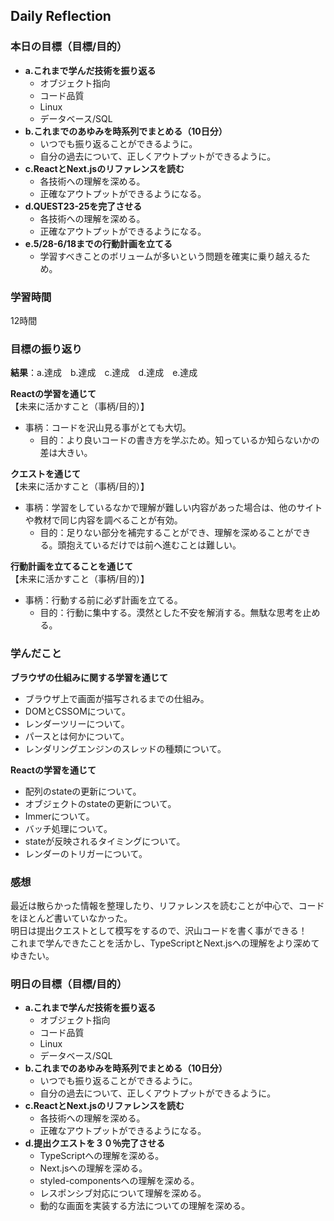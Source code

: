 ## Daily Reflection

### 本日の目標（目標/目的）
- **a.これまで学んだ技術を振り返る**  
  - オブジェクト指向
  - コード品質
  - Linux
  - データベース/SQL
- **b.これまでのあゆみを時系列でまとめる（10日分）**  
  - いつでも振り返ることができるように。
  - 自分の過去について、正しくアウトプットができるように。 
- **c.ReactとNext.jsのリファレンスを読む**  
  - 各技術への理解を深める。
  - 正確なアウトプットができるようになる。
- **d.QUEST23-25を完了させる**  
  - 各技術への理解を深める。
  - 正確なアウトプットができるようになる。
- **e.5/28-6/18までの行動計画を立てる**  
  - 学習すべきことのボリュームが多いという問題を確実に乗り越えるため。

### 学習時間
12時間

### 目標の振り返り
**結果**：a.達成　b.達成　c.達成　d.達成　e.達成　

**Reactの学習を通じて**  
【未来に活かすこと（事柄/目的）】
- 事柄：コードを沢山見る事がとても大切。
  - 目的：より良いコードの書き方を学ぶため。知っているか知らないかの差は大きい。

**クエストを通じて**  
【未来に活かすこと（事柄/目的）】
- 事柄：学習をしているなかで理解が難しい内容があった場合は、他のサイトや教材で同じ内容を調べることが有効。
  - 目的：足りない部分を補完することができ、理解を深めることができる。頭抱えているだけでは前へ進むことは難しい。

**行動計画を立てることを通じて**  
【未来に活かすこと（事柄/目的）】
- 事柄：行動する前に必ず計画を立てる。
  - 目的：行動に集中する。漠然とした不安を解消する。無駄な思考を止める。

### 学んだこと

**ブラウザの仕組みに関する学習を通じて**  
- ブラウザ上で画面が描写されるまでの仕組み。
- DOMとCSSOMについて。
- レンダーツリーについて。
- パースとは何かについて。
- レンダリングエンジンのスレッドの種類について。

**Reactの学習を通じて**  
- 配列のstateの更新について。
- オブジェクトのstateの更新について。
- Immerについて。
- バッチ処理について。
- stateが反映されるタイミングについて。
- レンダーのトリガーについて。

### 感想
最近は散らかった情報を整理したり、リファレンスを読むことが中心で、コードをほとんど書いていなかった。  
明日は提出クエストとして模写をするので、沢山コードを書く事ができる！  
これまで学んできたことを活かし、TypeScriptとNext.jsへの理解をより深めてゆきたい。  

### 明日の目標（目標/目的）
- **a.これまで学んだ技術を振り返る**  
  - オブジェクト指向
  - コード品質
  - Linux
  - データベース/SQL
- **b.これまでのあゆみを時系列でまとめる（10日分）**  
  - いつでも振り返ることができるように。
  - 自分の過去について、正しくアウトプットができるように。 
- **c.ReactとNext.jsのリファレンスを読む**  
  - 各技術への理解を深める。
  - 正確なアウトプットができるようになる。
- **d.提出クエストを３０％完了させる**  
  - TypeScriptへの理解を深める。
  - Next.jsへの理解を深める。
  - styled-componentsへの理解を深める。
  - レスポンシブ対応について理解を深める。
  - 動的な画面を実装する方法についての理解を深める。